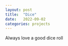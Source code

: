 ```yaml
---
layout: post
title:  "Dice"
date:   2022-09-02
categories: projects
---
```


Always love a good dice roll
